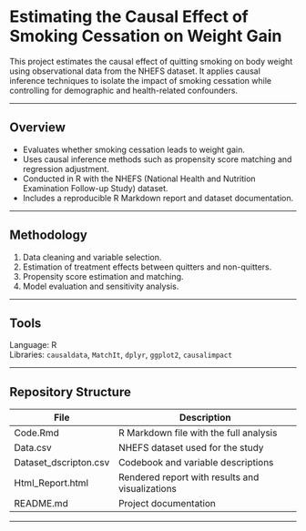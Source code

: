 # Estimating the Causal Effect of Smoking Cessation on Weight Gain  

This project estimates the causal effect of quitting smoking on body weight using observational data from the NHEFS dataset. It applies causal inference techniques to isolate the impact of smoking cessation while controlling for demographic and health-related confounders.

---

## Overview
- Evaluates whether smoking cessation leads to weight gain.  
- Uses causal inference methods such as propensity score matching and regression adjustment.  
- Conducted in R with the NHEFS (National Health and Nutrition Examination Follow-up Study) dataset.  
- Includes a reproducible R Markdown report and dataset documentation.  

---

## Methodology
1. Data cleaning and variable selection.  
2. Estimation of treatment effects between quitters and non-quitters.  
3. Propensity score estimation and matching.  
4. Model evaluation and sensitivity analysis.  

---

## Tools
Language: R  
Libraries: `causaldata`, `MatchIt`, `dplyr`, `ggplot2`, `causalimpact`  

---

## Repository Structure
| File | Description |
|------|--------------|
| Code.Rmd | R Markdown file with the full analysis |
| Data.csv | NHEFS dataset used for the study |
| Dataset_dscripton.csv | Codebook and variable descriptions |
| Html_Report.html | Rendered report with results and visualizations |
| README.md | Project documentation |

---
